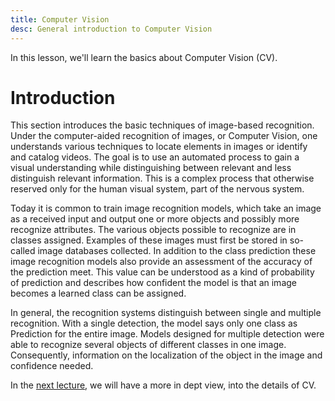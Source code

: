```yaml
---
title: Computer Vision
desc: General introduction to Computer Vision
---
```


In this lesson, we'll learn the basics about Computer Vision (CV).


# Introduction

This section introduces the basic techniques of image-based recognition. Under the computer-aided recognition of images, or Computer Vision, one understands various techniques to locate elements in images or identify and catalog videos. The goal is to use an automated process to gain a visual understanding while distinguishing between relevant and less distinguish relevant information. This is a complex process that otherwise reserved only for the human visual system, part of the nervous system.

Today it is common to train image recognition models, which take an image as a received input and output one or more objects and possibly more recognize attributes. The various objects possible to recognize are in classes assigned. Examples of these images must first be stored in so-called image databases collected. In addition to the class prediction these image recognition models also provide an assessment of the accuracy of the prediction meet. This value can be understood as a kind of probability of prediction and describes how confident the model is that an image becomes a learned class can be assigned.

In general, the recognition systems distinguish between single and multiple recognition. With a single detection, the model says only one class as Prediction for the entire image. Models designed for multiple detection were able to recognize several objects of different classes in one image.
Consequently, information on the localization of the object in the image and confidence needed.

In the [next lecture](../2.ComputerVision/index.md), we will have a more in dept view, into the details of CV. 
